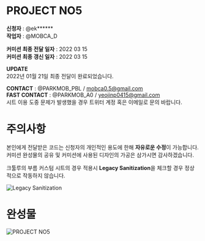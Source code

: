 # PROJECT NO5
**신청자** : @ek******    
**작업자** : @MOBCA_D   
     
**커미션 최종 전달 일자** : 2022 03 15  
**커미션 최종 갱신 일자** : 2022 03 15 

**UPDATE**  
2022년 01월 21일 최종 전달이 완료되었습니다.
      
**CONTACT** : @PARKMOB_PBL  / mobca0.5@gmail.com   
**FAST CONTACT** : @PARKMOB_A0 / yeojinp0415@gmail.com      
시트 이용 도중 문제가 발생했을 경우 트위터 계정 혹은 이메일로 문의 바랍니다.     
   
      
         
            

# 주의사항 

본인에게 전달받은 코드는 신청자의 개인적인 용도에 한해 **자유로운 수정**이 가능합니다.   
커미션 완성물의 공유 및 커미션에 사용된 디자인의 가공은 삼가시면 감사하겠습니다. 

크툴루의 부름 커스텀 시트의 경우 적용시 **Legacy Sanitization**을 체크할 경우 정상적으로 작동하지 않습니다.

![Legacy Sanitization](https://i.imgur.com/dKetlgm.png "Legacy Sanitization")
   
       
# 완성물 
![PROJECT NO5](https://i.imgur.com/8U8iiuu.jpg")
